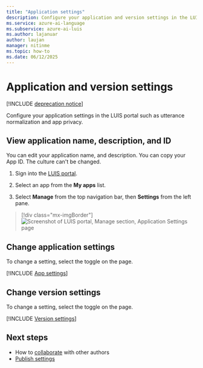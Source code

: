 ```yaml
---
title: "Application settings"
description: Configure your application and version settings in the LUIS portal such as utterance normalization and app privacy.
ms.service: azure-ai-language
ms.subservice: azure-ai-luis
ms.author: lajanuar
author: laujan
manager: nitinme
ms.topic: how-to
ms.date: 06/12/2025
---
```


# Application and version settings

[!INCLUDE [deprecation notice](./includes/deprecation-notice.md)]


Configure your application settings in the LUIS portal such as utterance normalization and app privacy.

## View application name, description, and ID

You can edit your application name, and description. You can copy your App ID. The culture can't be changed.

1. Sign into the [LUIS portal](https://www.luis.ai).
1. Select an app from the **My apps** list.

1. Select **Manage** from the top navigation bar, then **Settings** from the left pane.

> [!div class="mx-imgBorder"]
> ![Screenshot of LUIS portal, Manage section, Application Settings page](media/app-settings/luis-portal-manage-section-application-settings.png)


## Change application settings

To change a setting, select the toggle on the page.

[!INCLUDE [App settings](includes/app-settings.md)]

## Change version settings

To change a setting, select the toggle on the page.

[!INCLUDE [Version settings](includes/app-version-settings.md)]

## Next steps

* How to [collaborate](luis-how-to-collaborate.md) with other authors
* [Publish settings](how-to/publish.md#configure-publish-settings)

